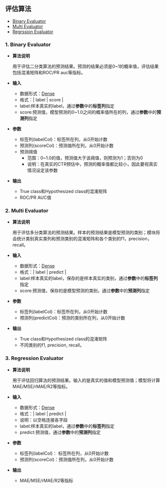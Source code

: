 ## 评估算法

* [Binary Evaluator](#1-binary-evaluator)
* [Multi Evaluator](#2-multi-evaluator)
* [Regrssion Evaluator](#3-regression-evaluator)

### 1. Binary Evaluator

* **算法说明**

  用于评估二分类算法的预测结果。预测的结果必须是0~1的概率值，评估结果包括混淆矩阵和ROC/PR auc等指标。

* **输入**

  * 数据形式：[Dense](./tdw_ml_jarvis_dataformat.md#21-dense数据格式)
  * 格式：\| label \| score \|
  * label:样本真实的label，通过**参数**中的**标签列**指定
  * score:预测值，模型预测的0~1.0之间的概率值所在的列，通过**参数**中的**预测列**指定

* **参数**

  * 标签列\(labelCol\)：标签所在列，从0开始计数
  * 预测列\(scoreCol\)：预测值所在列，从0开始计数
  * 预测阈值
    * 范围：0~1.0的值，预测值大于该阈值，则预测为1；否则为0
    * 说明：在真实的CTR预估中，预测的概率值都比较小，因此要视真实情况设定该参数

* **输出**
  * True class和Hypothesized class的混淆矩阵
  * ROC/PR AUC值

### 2. Multi Evaluator

* **算法说明**

  用于评估多分类算法的预测结果。样本的预测结果是模型预测的类别；模块将会统计类别真实类列和预测类别的混淆矩阵和各个类别的f1，precision，recall。

* **输入**

  * 数据形式：[Dense](./tdw_ml_jarvis_dataformat.md#21-dense数据格式) 
  * 格式：\| label \| predict \|
  * label:样本真实的label，保存的是样本真实的类别，通过**参数**中的**标签列**指定
  * score:预测值，保存的是模型预测的类别，通过**参数**中的**预测列**指定

* **参数**

  * 标签列\(labelCol\)：标签所在列，从0开始计数
  * 预测列\(predictCol\)：预测的类别所在列，从0开始计数

* **输出**

  * True class和Hypothesized class的混淆矩阵
  * 不同类别的f1, precision, recall。

### 3. Regression Evaluator

* **算法说明**

  用于评估回归算法的预测结果。输入的是真实的值和模型预测值；模型将计算MAE/MSE/rMAE/R2等指标。

* **输入**

  * 数据形式：[Dense](./tdw_ml_jarvis_dataformat.md#21-dense数据格式)
  * 格式：\| label \| predict \|
  * 说明：以空格连接各字段
  * label:样本真实的label，通过**参数**中的**标签列**指定
  * predict:预测值，通过**参数**中的**预测列**指定

* **参数**

  * 标签列\(labelCol\)： 标签所在列，从0开始计数
  * 预测列\(scoreCol\)：预测值所在列，从0开始计数

* **输出**

  * MAE/MSE/rMAE/R2等指标



